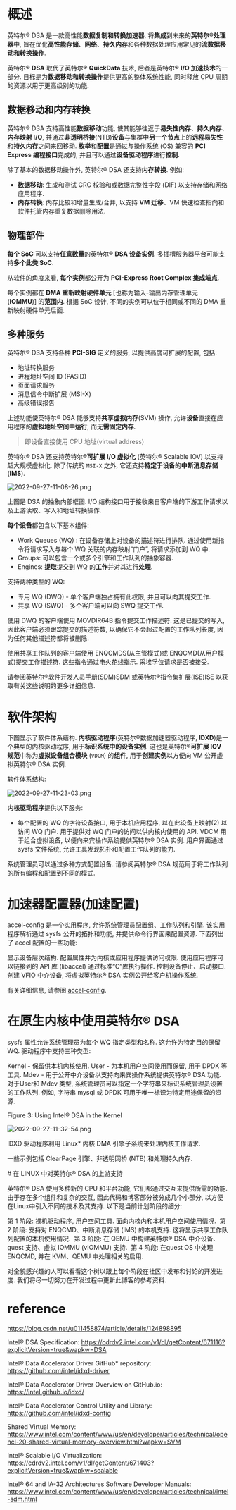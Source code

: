 
# 概述

英特尔® DSA 是一款高性能**数据复制和转换加速器**, 将**集成**到未来的**英特尔®处理器**中, 旨在优化**高性能存储**、**网络**、**持久内存**和各种数据处理应用常见的**流数据移动和转换操作**.

英特尔® **DSA** 取代了英特尔® **QuickData** 技术, 后者是英特尔® **I/O 加速技术**的一部分. 目标是为**数据移动和转换操作**提供更高的整体系统性能, 同时释放 CPU 周期的资源以用于更高级别的功能.

## 数据移动和内存转换

英特尔® DSA 支持高性能**数据移动**功能, 使其能够往返于**易失性内存**、**持久内存**、**内存映射 I/O**, 并通过**非透明桥接**(NTB)**设备**与集群中**另一个节点**上的**远程易失性**和**持久内存**之间来回移动. **枚举**和**配置**是通过与操作系统 (OS) 兼容的 **PCI Express 编程接口**完成的, 并且可以通过**设备驱动程序**进行**控制**.

除了基本的数据移动操作外, 英特尔® DSA 还支持**内存转换**. 例如:

* **数据移动**: 生成和测试 CRC 校验和或数据完整性字段 (DIF) 以支持存储和网络应用程序.
* **内存转换**: 内存比较和增量生成/合并, 以支持 **VM 迁移**、VM 快速检查指向和软件托管内存重复数据删除用法.

## 物理部件

**每个 SoC** 可以支持**任意数量**的英特尔® **DSA 设备实例**. 多插槽服务器平台可能支持**多个此类 SoC**.

从软件的角度来看, **每个实例**都公开为 **PCI-Express Root Complex 集成端点**.

每个实例都在 **DMA 重新映射硬件单元** [也称为输入-输出内存管理单元 (**IOMMU**)] 的**范围内**. 根据 SoC 设计, 不同的实例可以位于相同或不同的 DMA 重新映射硬件单元后面.

## 多种服务

英特尔® DSA 支持各种 **PCI-SIG** 定义的服务, 以提供高度可扩展的配置, 包括:

* 地址转换服务
* 进程地址空间 ID (PASID)
* 页面请求服务
* 消息信令中断扩展 (MSI-X)
* 高级错误报告

上述功能使英特尔® DSA 能够支持**共享虚拟内存**(SVM) 操作, 允许**设备**直接在应用程序的**虚拟地址空间中运行**, 而**无需固定内存**.

> 即设备直接使用 CPU 地址(virtual address)

英特尔® DSA 还支持英特尔®**可扩展 I/O 虚拟化** (英特尔® Scalable IOV) 以支持超大规模虚拟化. 除了传统的 `MSI-X` 之外, 它还支持**特定于设备**的**中断消息存储** (**IMS**).

![2022-09-27-11-08-26.png](./images/2022-09-27-11-08-26.png)

上图是 DSA 的抽象内部框图. I/O 结构接口用于接收来自客户端的下游工作请求以及上游读取、写入和地址转换操作.

**每个设备**都包含以下基本组件:

* Work Queues (WQ) :  在设备存储上对设备的描述符进行排队. 通过使用新指令将请求写入与每个 WQ 关联的内存映射“门户”, 将请求添加到 WQ 中. ‎
* Groups: 可以包含一个或多个引擎和工作队列的抽象容器. ‎
* Engines: **提取**提交到 WQ 的**工作**并对其进行**处理**. ‎

‎支持两种类型的 WQ:

* ‎专用 WQ (DWQ) - 单个客户端独占拥有此权限, 并且可以向其提交工作. ‎
* ‎共享 WQ (SWQ) - 多个客户端可以向 SWQ 提交工作. ‎

‎使用 DWQ 的客户端使用 ‎‎MOVDIR64B ‎‎指令提交工作描述符. 这是已提交的写入, 因此客户端必须跟踪提交的描述符数, 以确保它不会超过配置的工作队列长度, 因为任何其他描述符都将被删除. ‎

‎使用共享工作队列的客户端使用 ‎‎ENQCMDS‎‎(从主管模式)或 ‎‎ENQCMD‎‎(从用户模式)提交工作描述符. 这些指令通过电火花线指示. 采埃孚位请求是否被接受. ‎

‎请参阅‎‎英特尔®软件开发人员手册‎‎(SDM)SDM 或‎‎英特尔®指令集扩展‎‎(ISE)ISE 以获取有关这些说明的更多详细信息. ‎

# 软件架构

下图显示了软件体系结构. **内核驱动程序**(英特尔®数据加速器驱动程序, **IDXD**)是一个典型的内核驱动程序, 用于**标识系统中的设备实例**. 这也是英特尔®**可扩展 IOV 规范**中称为**虚拟设备组合模块** (`VDCM`) 的**组件**, 用于**创建实例**以方便向 VM 公开虚拟英特尔® DSA 实例.

软件体系结构:

![2022-09-27-11-23-03.png](./images/2022-09-27-11-23-03.png)

**内核驱动程序**提供以下服务:

* 每个配置的 WQ 的字符设备接口, 用于本机应用程序, 以在此设备上映射(2) 以访问 WQ 门户.
用于提供对 WQ 门户的访问以供内核内使用的 API.
VDCM 用于组合虚拟设备, 以便向来宾操作系统提供英特尔® DSA 实例.
用户界面通过 sysfs 文件系统, 允许工具发现拓扑和配置工作队列的能力.

系统管理员可以通过多种方式配置设备. 请参阅英特尔® DSA 规范用于将工作队列的所有编程和配置到不同的模式.

# 加速器配置器(加速配置)

accel-config 是一个实用程序, 允许系统管理员配置组、工作队列和引擎. 该实用程序解析通过 sysfs 公开的拓扑和功能, 并提供命令行界面来配置资源. 下面列出了 accel 配置的一些功能:

显示设备层次结构.
配置属性并为内核或应用程序提供访问权限.
使用应用程序可以链接到的 API 库 (libaccel) 通过标准“C”库执行操作.
控制设备停止、启动接口.
创建 VFIO 中介设备, 将虚拟英特尔® DSA 实例公开给客户机操作系统.

有关详细信息, 请参阅 [accel-config](https://github.com/intel/idxd).

# 在原生内核中使用英特尔® DSA

sysfs 属性允许系统管理员为每个 WQ 指定类型和名称. 这允许为特定目的保留 WQ. 驱动程序中支持三种类型:

Kernel - 保留供本机内核使用.
User - 为本机用户空间使用而保留, 用于 DPDK 等工具.
Mdev - 用于公开中介设备以支持向来宾操作系统提供英特尔® DSA 功能.
对于User和 Mdev 类型, 系统管理员可以指定一个字符串来标识系统管理员设置的工作队列. 例如, 字符串 mysql 或 DPDK 可用于唯一标识为特定用途保留的资源.

Figure 3: Using Intel® DSA in the Kernel

![2022-09-27-11-32-54.png](./images/2022-09-27-11-32-54.png)

‎IDXD 驱动程序利用 Linux* 内核 DMA 引擎子系统来处理内核工作请求. ‎

‎一些示例包括 ClearPage 引擎、非透明网桥 (NTB) 和处理持久内存. ‎

‎# 在 LINUX 中对英特尔® DSA 的上游支持‎

‎英特尔® DSA 使用多种新的 CPU 和平台功能, 它们都通过交互来提供所需的功能. 由于存在多个组件和复杂的交互, 因此代码和博客部分被分成几个小部分, 以方便在Linux中引入不同的技术及其支持. 以下是当前计划阶段的细分:

‎第 1 阶段: ‎裸机驱动程序, 用户空间工具. 面向内核内和本机用户空间使用情况. ‎
‎第 2 阶段: ‎支持对 ‎‎ENQCMD‎‎、中断消息存储 (IMS) 的本机支持. 这将显示共享工作队列配置的本机使用情况. ‎
‎第 3 阶段:  ‎‎在 QEMU 中构建英特尔® DSA 中介设备、guest 支持、虚拟 IOMMU (vIOMMU) 支持. ‎
‎第 4 阶段:  ‎‎在guest OS 中处理 ENQCMD, 并在 KVM、QEMU 中处理相关的启用. ‎

‎对全貌感兴趣的人可以看看这个‎‎树‎‎以跟上每个阶段在社区中发布和讨论的开发进度. 我们将尽一切努力在开发过程中更新此博客的参考资料. ‎



# reference

https://blog.csdn.net/u011458874/article/details/124898895

Intel® DSA Specification: https://cdrdv2.intel.com/v1/dl/getContent/671116?explicitVersion=true&wapkw=DSA

Intel® Data Accelerator Driver GitHub* repository: https://github.com/intel/idxd-driver

Intel® Data Accelerator Driver Overview on GitHub.io: https://intel.github.io/idxd/

Intel® Data Accelerator Control Utility and Library: https://github.com/intel/idxd-config

Shared Virtual Memory: https://www.intel.com/content/www/us/en/developer/articles/technical/opencl-20-shared-virtual-memory-overview.html?wapkw=SVM

Intel® Scalable I/O Virtualization: https://cdrdv2.intel.com/v1/dl/getContent/671403?explicitVersion=true&wapkw=scalable

Intel® 64 and IA-32 Architectures Software Developer Manuals: https://www.intel.com/content/www/us/en/developer/articles/technical/intel-sdm.html
